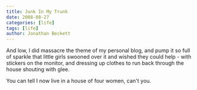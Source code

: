 ```yaml
---
title: Junk In My Trunk
date: 2008-08-27
categories: [life]
tags: [life]
author: Jonathan Beckett
---
```


And low, I did massacre the theme of my personal blog, and pump it so full of sparkle that little girls swooned over it and wished they could help - with stickers on the monitor, and dressing up clothes to run back through the house shouting with glee.

You can tell I now live in a house of four women, can't you.